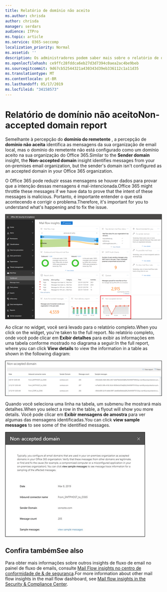 ```yaml
---
title: Relatório de domínio não aceito
ms.author: chrisda
author: chrisda
manager: serdars
audience: ITPro
ms.topic: article
ms.service: O365-seccomp
localization_priority: Normal
ms.assetid: ''
description: Os administradores podem saber mais sobre o relatório de domínio não aceito no painel de fluxo de emails no centro de conformidade do & de segurança.
ms.openlocfilehash: ce9ffc28fddca6eb27d3d7394c0aea2ac4be9beb
ms.sourcegitcommit: 9d67cb52544321a430343d39eb336112c1a11d35
ms.translationtype: MT
ms.contentlocale: pt-BR
ms.lasthandoff: 05/17/2019
ms.locfileid: "34158573"
---
```

# <a name="non-accepted-domain-report"></a><span data-ttu-id="cb16a-103">Relatório de domínio não aceito</span><span class="sxs-lookup"><span data-stu-id="cb16a-103">Non-accepted domain report</span></span>

<span data-ttu-id="cb16a-104">Semelhante à percepção do **domínio do remetente** , a percepção de **domínio não aceita** identifica as mensagens da sua organização de email local, mas o domínio do remetente não está configurado como um domínio aceito na sua organização do Office 365.</span><span class="sxs-lookup"><span data-stu-id="cb16a-104">Similar to the **Sender domain** insight, the **Non-accepted domain** insight identifies messages from your on-premises email organization, but the sender's domain isn't configured as an accepted domain in your Office 365 organization.</span></span>

<span data-ttu-id="cb16a-105">O Office 365 pode reduzir essas mensagens se houver dados para provar que a intenção dessas mensagens é mal-intencionada.</span><span class="sxs-lookup"><span data-stu-id="cb16a-105">Office 365 might throttle these messages if we have data to prove that the intent of these messages is malicious.</span></span> <span data-ttu-id="cb16a-106">Portanto, é importante entender o que está acontecendo e corrigir o problema.</span><span class="sxs-lookup"><span data-stu-id="cb16a-106">Therefore, it's important for you to understand what's happening and to fix the issue.</span></span>

![O relatório de domínio não aceito no painel de fluxo de emails no centro de conformidade do & de segurança](media/non-accepted-domain-report-selected.png)

<span data-ttu-id="cb16a-108">Ao clicar no widget, você será levado para o relatório completo.</span><span class="sxs-lookup"><span data-stu-id="cb16a-108">When you click on the widget, you're taken to the full report.</span></span> <span data-ttu-id="cb16a-109">No relatório completo, onde você pode clicar em **Exibir detalhes** para exibir as informações em uma tabela conforme mostrado no diagrama a seguir:</span><span class="sxs-lookup"><span data-stu-id="cb16a-109">In the full report, where you can click **View details** to view the information in a table as shown in the following diagram:</span></span>

![Exibir tabela de detalhes no relatório de domínio não aceito](media/non-accepted-domain-report-view-details.png)

<span data-ttu-id="cb16a-111">Quando você seleciona uma linha na tabela, um submenu lhe mostrará mais detalhes.</span><span class="sxs-lookup"><span data-stu-id="cb16a-111">When you select a row in the table, a flyout will show you more details.</span></span> <span data-ttu-id="cb16a-112">Você pode clicar em **Exibir mensagens de amostra** para ver algumas das mensagens identificadas.</span><span class="sxs-lookup"><span data-stu-id="cb16a-112">You can click **view sample messages** to see some of the identified messages.</span></span>

![Selecione uma linha na tabela detalhes no relatório de domínio não aceito](media/non-accepted-domain-report-select-row-in-table.png)

## <a name="see-also"></a><span data-ttu-id="cb16a-114">Confira também</span><span class="sxs-lookup"><span data-stu-id="cb16a-114">See also</span></span>

<span data-ttu-id="cb16a-115">Para obter mais informações sobre outros insights de fluxo de email no painel de fluxo de emails, consulte [Mail Flow insights no centro de conformidade de & de segurança](mail-flow-insights-v2.md).</span><span class="sxs-lookup"><span data-stu-id="cb16a-115">For more information about other mail flow insights in the mail flow dashboard, see [Mail flow insights in the Security & Compliance Center](mail-flow-insights-v2.md).</span></span>
